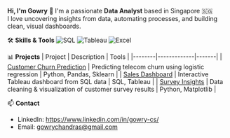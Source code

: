 **Hi, I'm Gowry** 👋
I'm a passionate **Data Analyst** based in Singapore 🇸🇬  
I love uncovering insights from data, automating processes, and building clean, visual dashboards.

🛠️ **Skills & Tools**
![SQL](https://img.shields.io/badge/SQL-336791?style=flat&logo=postgresql&logoColor=white)
![Tableau](https://img.shields.io/badge/Tableau-E97627?style=flat&logo=tableau&logoColor=white)
![Excel](https://img.shields.io/badge/Excel-217346?style=flat&logo=microsoft-excel&logoColor=white)

📊 **Projects**
| Project | Description | Tools |
|--------|-------------|-------|
| [Customer Churn Prediction](https://github.com/yourusername/customer-churn-prediction) | Predicting telecom churn using logistic regression | Python, Pandas, Sklearn |
| [Sales Dashboard](https://github.com/yourusername/sales-dashboard-sql-tableau) | Interactive Tableau dashboard from SQL data | SQL, Tableau |
| [Survey Insights](https://github.com/yourusername/survey-analysis) | Data cleaning & visualization of customer survey results | Python, Matplotlib |

📫 **Contact**
- LinkedIn: https://www.linkedin.com/in/gowry-cs/  
- Email: gowrychandras@gmail.com
